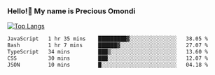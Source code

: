 ### Hello!👋 My name is Precious Omondi 

[![Top Langs](https://github-readme-stats.vercel.app/api/top-langs/?username=Presho99&langs_count=8&theme=dark)](https://github.com/Presho99/github-readme-stats)



<!--START_SECTION:waka-->

```txt
JavaScript   1 hr 35 mins    █████████▓░░░░░░░░░░░░░░░   38.05 %
Bash         1 hr 7 mins     ██████▓░░░░░░░░░░░░░░░░░░   27.07 %
TypeScript   34 mins         ███▒░░░░░░░░░░░░░░░░░░░░░   13.60 %
CSS          30 mins         ███░░░░░░░░░░░░░░░░░░░░░░   12.07 %
JSON         10 mins         █░░░░░░░░░░░░░░░░░░░░░░░░   04.18 %
```

<!--END_SECTION:waka-->

